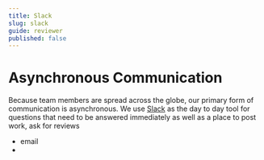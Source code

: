 ```yaml
---
title: Slack
slug: slack
guide: reviewer
published: false
---
```


# Asynchronous Communication

Because team members are spread across the globe, our primary form of communication is asynchronous. We use [Slack](https://slack.com/features) as the day to day tool for questions that need to be answered immediately as well as a place to post work, ask for reviews

* email
* 
